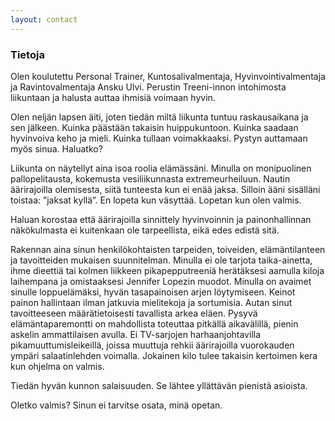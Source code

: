 ```yaml
---
layout: contact
---
```

### Tietoja

Olen koulutettu Personal Trainer, Kuntosalivalmentaja, Hyvinvointivalmentaja ja Ravintovalmentaja Ansku Ulvi.
Perustin Treeni-innon intohimosta liikuntaan ja halusta auttaa ihmisiä voimaan hyvin. 

Olen neljän lapsen äiti, joten tiedän miltä liikunta tuntuu raskausaikana ja sen jälkeen. Kuinka päästään takaisin huippukuntoon. 
Kuinka saadaan hyvinvoiva keho ja mieli. Kuinka tullaan voimakkaaksi. Pystyn auttamaan myös sinua. Haluatko?

Liikunta on näytellyt aina isoa roolia elämässäni. Minulla on monipuolinen pallopelitausta, kokemusta vesiliikunnasta extremeurheiluun.
Nautin äärirajoilla olemisesta, siitä tunteesta kun ei enää jaksa. Silloin ääni sisälläni toistaa: ”jaksat kyllä”. En lopeta kun väsyttää. 
Lopetan kun olen valmis.

Haluan korostaa että äärirajoilla sinnittely hyvinvoinnin ja painonhallinnan näkökulmasta ei kuitenkaan ole tarpeellista, eikä edes edistä sitä.

Rakennan aina sinun henkilökohtaisten tarpeiden, toiveiden, elämäntilanteen ja tavoitteiden mukaisen suunnitelman. 
Minulla ei ole tarjota taika-ainetta, ihme dieettiä tai kolmen liikkeen pikapepputreeniä herätäksesi aamulla kiloja laihempana 
ja omistaaksesi Jennifer Lopezin muodot. Minulla on avaimet sinulle loppuelämäksi, hyvän tasapainoisen arjen löytymiseen. 
Keinot painon hallintaan ilman jatkuvia mielitekoja ja sortumisia. Autan sinut tavoitteeseen määrätietoisesti tavallista arkea eläen. 
Pysyvä elämäntaparemontti on mahdollista toteuttaa pitkällä aikavälillä,  pienin askelin ammattilaisen avulla. 
Ei TV-sarjojen harhaanjohtavilla pikamuuttumisleikeillä, joissa muuttuja rehkii äärirajoilla vuorokauden ympäri salaatinlehden voimalla. 
Jokainen kilo tulee takaisin kertoimen kera kun ohjelma on valmis.

Tiedän hyvän kunnon salaisuuden. Se lähtee yllättävän pienistä asioista.

Oletko valmis? Sinun ei tarvitse osata, minä opetan.
